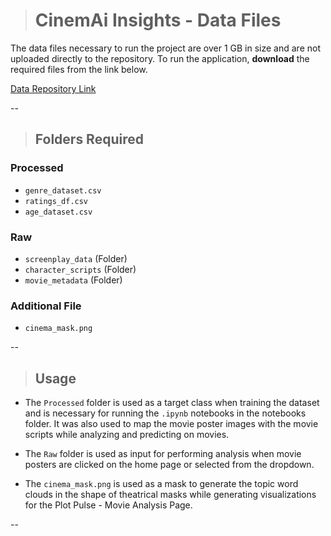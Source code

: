 > # CinemAi Insights - Data Files

The data files necessary to run the project are over 1 GB in size and are not uploaded directly to the repository. To run the application, **download** the required files from the link below.

[Data Repository Link](https://1drv.ms/f/s!AqM-iZWYLD9iiMEoNeS-IOfAYnDz4Q?e=PvThzu)

--

> ## Folders Required

### Processed
- `genre_dataset.csv`
- `ratings_df.csv`
- `age_dataset.csv`

### Raw
- `screenplay_data` (Folder)
- `character_scripts` (Folder)
- `movie_metadata` (Folder)

### Additional File
- `cinema_mask.png`

--

> ## Usage

- The `Processed` folder is used as a target class when training the dataset and is necessary for running the `.ipynb` notebooks in the notebooks folder. It was also used to map the movie poster images with the movie scripts while analyzing and predicting on movies.
  
- The `Raw` folder is used as input for performing analysis when movie posters are clicked on the home page or selected from the dropdown.

- The `cinema_mask.png` is used as a mask to generate the topic word clouds in the shape of theatrical masks while generating visualizations for the Plot Pulse - Movie Analysis Page.

--
